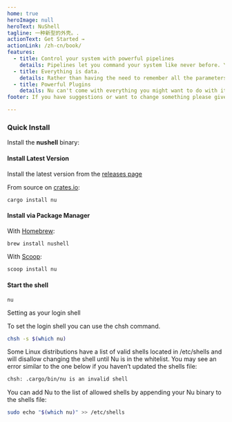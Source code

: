 ```yaml
---
home: true
heroImage: null
heroText: NuShell
tagline: 一种新型的外壳。.
actionText: Get Started →
actionLink: /zh-cn/book/
features:
  - title: Control your system with powerful pipelines
    details: Pipelines let you command your system like never before. Your system belongs to you, and it awaits your command.
  - title: Everything is data.
    details: Rather than having the need to remember all the parameters to all the commands, we can just use the same, regardless of where it came from.
  - title: Powerful Plugins
    details: Nu can't come with everything you might want to do with it, so you can extend using its powerful plugin system.
footer: If you have suggestions or want to change something please give us feedback

---
```

### Quick Install

Install the **nushell** binary:

#### Install Latest Version

Install the latest version from the [releases page](https://github.com/nushell/nushell/releases)

From source on [crates.io](https://crates.io):

```sh
cargo install nu
```

#### Install via Package Manager

With [Homebrew](https://brew.sh/):

```sh
brew install nushell
```

With [Scoop](https://scoop.sh):

```powershell
scoop install nu
```

#### Start the shell

```
nu
```

Setting as your login shell

To set the login shell you can use the chsh command.

```sh
chsh -s $(which nu)
```

Some Linux distributions have a list of valid shells located in /etc/shells and will disallow changing the shell until Nu is in the whitelist. You may see an error similar to the one below if you haven’t updated the shells file:

```sh
chsh: .cargo/bin/nu is an invalid shell
```

You can add Nu to the list of allowed shells by appending your Nu binary to the shells file:

```sh
sudo echo "$(which nu)" >> /etc/shells
```
